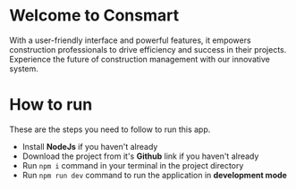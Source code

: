 # Welcome to Consmart

With a user-friendly interface and powerful features, it empowers construction professionals to drive efficiency and success in their projects. Experience the future of construction management with our innovative system.

# How to run

These are the steps you need to follow to run this app.

- Install **NodeJs** if you haven't already
- Download the project from it's **Github** link if you haven't already
- Run `npm i` command in your terminal in the project directory
- Run `npm run dev` command to run the application in **development mode**
